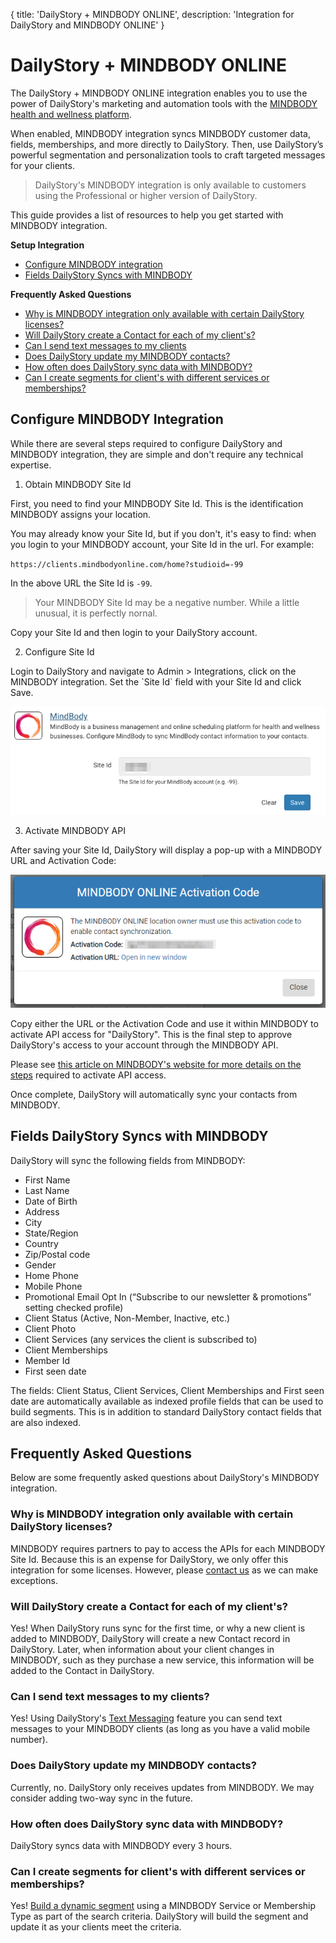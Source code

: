 {
	title: 'DailyStory + MINDBODY ONLINE',
	description: 'Integration for DailyStory and MINDBODY ONLINE'
}
# DailyStory + MINDBODY ONLINE
The DailyStory + MINDBODY ONLINE integration enables you to use the power of DailyStory's marketing and automation tools with the [MINDBODY health and wellness platform](https://www.dailystory.com/mindbody-integration/).

When enabled, MINDBODY integration syncs MINDBODY customer data, fields, memberships, and more directly to DailyStory. Then, use DailyStory’s powerful segmentation and personalization tools to craft targeted messages for your clients.
	
> DailyStory's MINDBODY integration is only available to customers using the Professional or higher version of DailyStory.

This guide provides a list of resources to help you get started with MINDBODY integration.

**Setup Integration**

* [Configure MINDBODY integration](#configure-mindbody-integration)
* [Fields DailyStory Syncs with MINDBODY](#fields-dailystory-syncs-with-mindbody)

**Frequently Asked Questions**

* [Why is MINDBODY integration only available with certain DailyStory licenses?](#why-is-mindbody-integration-only-available-with-certain-dailysto)
* [Will DailyStory create a Contact for each of my client's?](#will-dailystory-create-a-contact-for-each-of-my-clients)
* [Can I send text messages to my clients](#can-i-send-text-messages-to-my-clients)
* [Does DailyStory update my MINDBODY contacts?](#does-dailystory-update-my-mindbody-contacts)
* [How often does DailyStory sync data with MINDBODY?](#how-often-does-dailystory-sync-data-with-mindbody)
* [Can I create segments for client's with different services or memberships?](#can-i-create-segments-for-clients-with-different-services-or-me)

## Configure MINDBODY Integration
While there are several steps required to configure DailyStory and MINDBODY integration, they are simple and don't require any technical expertise.

<ol class="step"><li value="1">Obtain MINDBODY Site Id</li></ol>
First, you need to find your MINDBODY Site Id. This is the identification MINDBODY assigns your location.

You may already know your Site Id, but if you don't, it's easy to find: when you login to your MINDBODY account, your Site Id in the url. For example:

`https://clients.mindbodyonline.com/home?studioid=-99	`

In the above URL the Site Id is `-99`.

> Your MINDBODY Site Id may be a negative number. While a little unusual, it is perfectly nornal.

Copy your Site Id and then login to your DailyStory account.

<ol class="step"><li value="2">Configure Site Id</li></ol>
Login to DailyStory and navigate to Admin > Integrations, click on the MINDBODY integration. Set the `Site Id` field with your Site Id and click Save.

![DailyStory + MINDBODY](/articles/integrations/mindbody-01.png "DailyStory + MINDBODY")

<ol class="step"><li value="3">Activate MINDBODY API</li></ol>
After saving your Site Id, DailyStory will display a pop-up with a MINDBODY URL and Activation Code:
	
![DailyStory + MINDBODY Activation](/articles/integrations/mindbody-02.png "DailyStory + MINDBODY Activation")

Copy either the URL or the Activation Code and use it within MINDBODY to activate API access for "DailyStory". This is the final step to approve DailyStory's access to your account through the MINDBODY API.

Please see [this article on MINDBODY's website for more details on the steps](https://support.mindbodyonline.com/s/article/Setting-up-an-API-integration?language=en_US) required to activate API access.

Once complete, DailyStory will automatically sync your contacts from MINDBODY.

## Fields DailyStory Syncs with MINDBODY
DailyStory will sync the following fields from MINDBODY:
	
* First Name
* Last Name
* Date of Birth
* Address
* City
* State/Region
* Country
* Zip/Postal code
* Gender
* Home Phone
* Mobile Phone
* Promotional Email Opt In (“Subscribe to our newsletter & promotions” setting checked profile)
* Client Status (Active, Non-Member, Inactive, etc.)
* Client Photo
* Client Services (any services the client is subscribed to)
* Client Memberships
* Member Id
* First seen date

The fields: Client Status, Client Services, Client Memberships and First seen date are automatically available as indexed profile fields that can be used to build segments. This is in addition to standard DailyStory contact fields that are also indexed.

## Frequently Asked Questions
Below are some frequently asked questions about DailyStory's MINDBODY integration.

### Why is MINDBODY integration only available with certain DailyStory licenses?
MINDBODY requires partners to pay to access the APIs for each MINDBODY Site Id. Because this is an expense for DailyStory, we only offer this integration for some licenses. However, please [contact us](https://www.dailystory.com/contact-us/) as we can make exceptions.

### Will DailyStory create a Contact for each of my client's?
Yes! When DailyStory runs sync for the first time, or why a new client is added to MINDBODY, DailyStory will create a new Contact record in DailyStory. Later, when information about your client changes in MINDBODY, such as they purchase a new service, this information will be added to the Contact in DailyStory.

### Can I send text messages to my clients?
Yes! Using DailyStory's [Text Messaging](/text-message) feature you can send text messages to your MINDBODY clients (as long as you have a valid mobile number).

### Does DailyStory update my MINDBODY contacts?
Currently, no. DailyStory only receives updates from MINDBODY. We may consider adding two-way sync in the future.

### How often does DailyStory sync data with MINDBODY?
DailyStory syncs data with MINDBODY every 3 hours.

### Can I create segments for client's with different services or memberships?
Yes! [Build a dynamic segment](/segments/#create-a-dynamic-segment) using a MINDBODY Service or Membership Type as part of the search criteria. DailyStory will build the segment and update it as your clients meet the criteria.